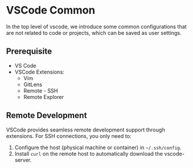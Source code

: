# VSCode Common
In the top level of vscode, we introduce some common configurations that are not related to code or projects, which can be saved as user settings.

## Prerequisite
- VS Code
- VSCode Extensions:
  - Vim
  - GitLens
  - Remote - SSH
  - Remote Explorer

## Remote Development
VSCode provides seamless remote development support through extensions. For SSH connections, you only need to:
1. Configure the host (physical machine or container) in `~/.ssh/config`.
2. Install `curl` on the remote host to automatically download the vscode-server.
